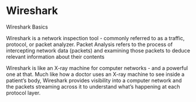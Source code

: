 # Wireshark
Wireshark Basics

Wireshark is a network inspection tool - commonly referred to as a traffic, protocol, or packet analyzer. Packet Analysis refers to the process of intercepting network data (packets) and examining those packets to deduce relevant information about their contents

Wireshark is like an X-ray machine for computer networks - and a powerful one at that. Much like how a doctor uses an X-ray machine to see inside a patient’s body, Wireshark provides visibility into a computer network and the packets streaming across it to understand what’s happening at each protocol layer.

